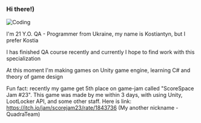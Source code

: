 ### Hi there!)
![Coding](https://media.tenor.com/gTg8ZSZMR6YAAAAC/scaler-create-impact.gif)

I'm 21 Y.O. QA - Programmer from Ukraine, my name is Kostiantyn, but I prefer Kostia

I has finished QA course recently and currently I hope to find work with this specialization

At this moment I'm making games on Unity game engine, learning C# and theory of game design 

Fun fact: recently my game get 5th place on game-jam called "ScoreSpace Jam #23".
This game was made by me within 3 days, with using Unity, LootLocker API, and some other staff.
Here is link: 
https://itch.io/jam/scorejam23/rate/1843736
(My another nickname - QuadraTeam)


<!--
**KostiaNet/KostiaNet** is a ✨ _special_ ✨ repository because its `README.md` (this file) appears on your GitHub profile.

Here are some ideas to get you started:

- 🔭 I’m currently working on ...
- 🌱 I’m currently learning ...
- 👯 I’m looking to collaborate on ...
- 🤔 I’m looking for help with ...
- 💬 Ask me about ...
- 📫 How to reach me: ...
- 😄 Pronouns: ...
- ⚡ Fun fact: ...
-->
